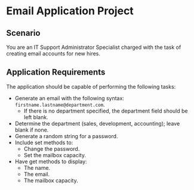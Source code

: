 # Email Application Project

## Scenario
You are an IT Support Administrator Specialist charged with the task of creating email accounts for new hires.

## Application Requirements
The application should be capable of performing the following tasks:

- Generate an email with the following syntax: `firstname.lastname@department.com`.
  - If there is no department specified, the department field should be left blank.
- Determine the department (sales, development, accounting); leave blank if none.
- Generate a random string for a password.
- Include set methods to:
  - Change the password.
  - Set the mailbox capacity.
- Have get methods to display:
  - The name.
  - The email.
  - The mailbox capacity.
